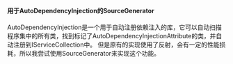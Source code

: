 ﻿#### 用于AutoDependencyInjection的SourceGenerator

AutoDependencyInjection是一个用于自动注册依赖注入的库，它可以自动扫描程序集中的所有类，找到标记了AutoDependencyInjectionAttribute的类，并自动注册到IServiceCollection中。
但是原有的实现使用了反射，会有一定的性能损耗，所以我尝试使用SourceGenerator来实现这个功能。